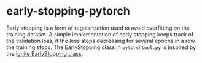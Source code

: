 # early-stopping-pytorch
Early stopping is a form of regularization used to avoid overfitting on the training dataset. A simple implementation of early stopping keeps track of the validation loss, if the loss stops decreasing for several epochs in a row the training stops. The EarlyStopping class in ```pytorchtool.py``` is inspired by the [ignite EarlyStopping class](https://github.com/pytorch/ignite/blob/master/ignite/handlers/early_stopping.py).
